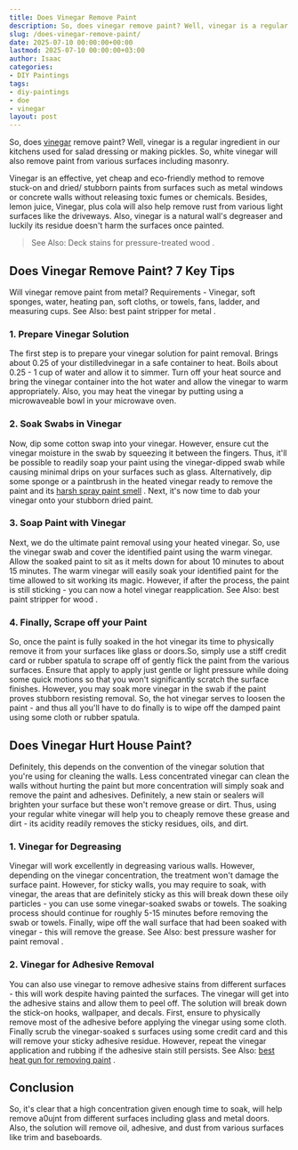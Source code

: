 ```yaml
---
title: Does Vinegar Remove Paint
description: So, does vinegar remove paint? Well, vinegar is a regular ingredient in our kitchens used for salad dressing or making pickles.
slug: /does-vinegar-remove-paint/
date: 2025-07-10 00:00:00+00:00
lastmod: 2025-07-10 00:00:00+03:00
author: Isaac
categories:
- DIY Paintings
tags:
- diy-paintings
- doe
- vinegar
layout: post
---
```

So, does [vinegar](https://pestpolicy.com/does-vinegar-kill-bed-bugs/) remove paint? Well, vinegar is a regular ingredient in our kitchens used for salad dressing or making pickles. So, white vinegar will also remove paint from various surfaces including masonry.

Vinegar is an effective, yet cheap and eco-friendly method to remove stuck-on and dried/ stubborn paints from surfaces such as metal windows or concrete walls without releasing toxic fumes or chemicals.
Besides, lemon juice, Vinegar, plus cola will also help
remove rust
from various light surfaces like the driveways. Also, vinegar is a natural wall's degreaser and luckily its residue doesn't harm the surfaces once painted.
> See Also:
> Deck stains for pressure-treated wood
> .
## Does Vinegar Remove Paint? 7 Key Tips
Will vinegar remove paint from metal?
Requirements - Vinegar, soft sponges, water, heating pan, soft cloths, or towels, fans, ladder, and measuring cups. See Also:
best paint stripper for metal
.
### 1. Prepare Vinegar Solution
The first step is to prepare your vinegar solution for paint removal. Brings about 0.25 of your distilledvinegar in a safe container to heat. Boils about 0.25 - 1 cup of water and allow it to simmer.
Turn off your heat source and bring the vinegar container into the hot water and allow the vinegar to warm appropriately. Also, you may heat the vinegar by putting using a microwaveable bowl in your microwave oven.
### 2. Soak Swabs in Vinegar
Now, dip some cotton swap into your vinegar. However, ensure cut the vinegar moisture in the swab by squeezing it between the fingers.
Thus, it'll be possible to readily soap your paint using the vinegar-dipped swab while causing minimal drips on your surfaces such as glass.
Alternatively, dip some sponge or a paintbrush in the heated vinegar ready to remove the paint and its
[harsh spray paint smell](https://pestpolicy.com/how-to-get-rid-of-spray-paint-smell/)
. Next, it's now time to dab your vinegar onto your stubborn dried paint.

### 3. Soap Paint with Vinegar
Next, we do the ultimate paint removal using your heated vinegar. So, use the vinegar swab and cover the identified paint using the warm vinegar. Allow the soaked paint to sit as it melts down for about 10 minutes to about 15 minutes.
The warm vinegar will easily soak your identified paint for the time allowed to sit working its magic. However, if after the process, the paint is still sticking - you can now a hotel vinegar reapplication. See Also:
best paint stripper for wood
.
### 4. Finally, Scrape off your Paint
So, once the paint is fully soaked in the hot vinegar its time to physically remove it from your surfaces like glass or doors.So, simply use a stiff credit card or rubber spatula to scrape off of gently flick the paint from the various surfaces.
Ensure that apply to apply just gentle or light pressure while doing some quick motions so that you won't significantly scratch the surface finishes. However, you may soak more vinegar in the swab if the paint proves stubborn resisting removal.
So, the hot vinegar serves to loosen the paint - and thus all you'll have to do finally is to wipe off the damped paint using some cloth or rubber spatula.

## Does Vinegar Hurt House Paint?
Definitely, this depends on the convention of the vinegar solution that you're using for cleaning the walls. Less concentrated vinegar can clean the walls without hurting the paint but more concentration will simply soak and remove the paint and adhesives.
Definitely, a new stain or sealers will brighten your surface but these won't remove grease or dirt. Thus, using your regular white vinegar will help you to cheaply remove these grease and dirt - its acidity readily removes the sticky residues, oils, and dirt.
### 1. Vinegar for Degreasing
Vinegar will work excellently in degreasing various walls. However, depending on the vinegar concentration, the treatment won't damage the surface paint.
However, for sticky walls, you may require to soak, with vinegar, the areas that are definitely sticky as this will break down these oily particles - you can use some vinegar-soaked swabs or towels.
The soaking process should continue for roughly 5-15 minutes before removing the swab or towels. Finally, wipe off the wall surface that had been soaked with vinegar - this will remove the grease. See Also:
best pressure washer for paint removal
.
### 2. Vinegar for Adhesive Removal
You can also use vinegar to remove adhesive stains from different surfaces - this will work despite having painted the surfaces. The vinegar will get into the adhesive stains and allow them to peel off.
The solution will break down the stick-on hooks, wallpaper, and decals. First, ensure to physically remove most of the adhesive before applying the vinegar using some cloth.
Finally scrub the vinegar-soaked s surfaces using some credit card and this will remove your sticky adhesive residue. However, repeat the vinegar application and rubbing if the adhesive stain still persists. See Also:
[best heat gun for removing paint](https://pestpolicy.com/best-heat-gun-for-removing-paint/)
.
## Conclusion
So, it's clear that a high concentration given enough time to soak, will help remove a0ujnt from different surfaces including glass and metal doors. Also, the solution will remove oil, adhesive, and dust from various surfaces like trim and baseboards.
